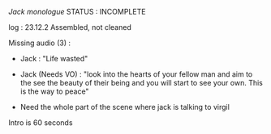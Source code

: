 *Jack monologue*
STATUS : INCOMPLETE

log :
23.12.2 Assembled, not cleaned

Missing audio (3) :

- Jack : "Life wasted"

- Jack (Needs VO) : 
"look into the hearts of your fellow man and aim to the see the beauty of their being and you will start to see your own. This is the way to peace"

- Need the whole part of the scene where jack is talking to virgil


Intro is 60 seconds

